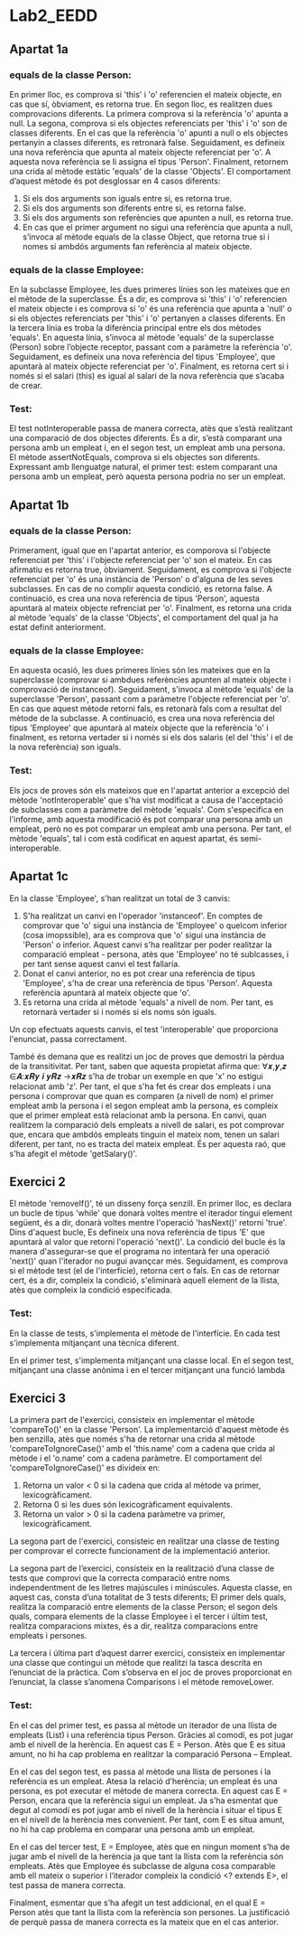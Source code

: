 # Lab2_EEDD

## Apartat 1a

### equals de la classe Person:

En primer lloc, es comprova si 'this' i 'o' referencien el mateix objecte, en cas que sí, òbviament, es retorna true. En
segon lloc, es realitzen dues comprovacions diferents. La primera comprova si la referència 'o' apunta a null. La segona,
comprova si els objectes referenciats per 'this' i 'o' son de classes diferents. En el cas que la referència 'o' apunti a null
o els objectes pertanyin a classes diferents, es retronarà false. Seguidament, es defineix una nova referència que
apunta al mateix objecte referenciat per 'o'. A aquesta nova referència se li assigna el tipus 'Person'. Finalment, retornem
una crida al mètode estàtic 'equals' de la classe 'Objects'. El comportament d’aquest mètode és pot desglossar en 4 casos
diferents:

1) Si els dos arguments son iguals entre si, es retorna true.
2) Si els dos arguments son diferents entre si, es retorna false.
3) Si els dos arguments son referències que apunten a null, es retorna true.
4) En cas que el primer argument no sigui una referència que apunta a null, s’invoca al mètode equals de la classe
   Object, que retorna true si i nomes si ambdós arguments fan referència al mateix objecte.

### equals de la classe Employee:

En la subclasse Employee, les dues primeres línies son les mateixes que en el mètode de la superclasse. És a dir, es
comprova si 'this' i 'o' referencien el mateix objecte i es comprova si 'o' és una referència que apunta a 'null' o si els
objectes referenciats per 'this' i 'o' pertanyen a classes diferents. En la tercera línia es troba la diferència principal
entre els dos mètodes 'equals'. En aquesta línia, s’invoca al mètode 'equals' de la superclasse (Person) sobre l’objecte
receptor, passant com a paràmetre la referència 'o'. Seguidament, es defineix una nova referència del tipus 'Employee', que
apuntarà al mateix objecte referenciat per 'o'. Finalment, es retorna cert si i només si el salari (this) es igual al
salari de la nova referència que s’acaba de crear.

### Test:

El test notInteroperable passa de manera correcta, atès que s’està realitzant una comparació de dos objectes diferents.
És a dir, s’està comparant una persona amb un empleat i, en el segon test, un empleat amb una persona. El mètode
assertNotEquals, comprova si els objectes son diferents. Expressant amb llenguatge natural, el primer test: estem
comparant una persona amb un empleat, però aquesta persona podria no ser un empleat.

## Apartat 1b

### equals de la classe Person:

Primerament, igual que en l'apartat anterior, es comporova si l'objecte referenciat per 'this' i l'objecte referenciat per 'o' son el mateix. En cas afirmatiu es retorna true, òbviament. Seguidament, es comprova si l'objecte referenciat per 'o' és una instància de 'Person' o d'alguna de les seves subclasses. En cas de no complir aquesta condició, es retorna false. A continuació, es crea una nova referència de tipus 'Person', aquesta apuntarà al mateix objecte refrenciat per 'o'. Finalment, es retorna una crida al mètode 'equals' de la classe 'Objects', el comportament del qual ja ha estat definit anteriorment.

### equals de la classe Employee:

En aquesta ocasió, les dues primeres línies són les mateixes que en la superclasse (comprovar si ambdues referències apunten al mateix objecte i comprovació de instanceof). Seguidament, s'invoca al mètode 'equals' de la superclasse 'Person', passant com a paràmetre l'objecte referenciat per 'o'. En cas que aquest mètode retorni fals, es retonarà fals com a resultat del mètode de la subclasse. A continuació, es crea una nova referència del tipus 'Employee' que apuntarà al mateix objecte que la referència 'o' i finalment, es retorna vertader si i només si els dos salaris (el del 'this' i el de la nova referència) son iguals.

### Test:

Els jocs de proves són els mateixos que en l'apartat anterior a excepció del mètode 'notInteroperable' que s'ha vist modificat a causa de l'acceptació de subclasses com a paràmetre del mètode 'equals'. Com s'especifica en l'informe, amb aquesta modificació és pot comparar una persona amb un empleat, però no es pot comparar un empleat amb una persona. Per tant, el mètode 'equals', tal i com està codificat en aquest apartat, és semi-interoperable.

## Apartat 1c

En la classe 'Employee', s'han realitzat un total de 3 canvis:

1) S'ha realitzat un canvi en l'operador 'instanceof'. En comptes de comprovar que 'o' sigui una instància de 'Employee' o quelcom inferior (cosa imopssible), ara es comprova que 'o' sigui una instància de 'Person' o inferior. Aquest canvi s'ha realitzar per poder realitzar la comparació empleat - persona, atès que 'Employee' no té sublcasses, i per tant sense aquest canvi el test fallaría.
2) Donat el canvi anterior, no es pot crear una referència de tipus 'Employee', s'ha de crear una referència de tipus 'Person'. Aquesta referència apuntarà al mateix objecte que 'o'.
3) Es retorna una crida al mètode 'equals' a nivell de nom. Per tant, es retornarà vertader si i només si els noms són iguals.

Un cop efectuats aquests canvis, el test 'interoperable' que proporciona l'enunciat, passa correctament.

També és demana que es realitzi un joc de proves que demostri la pèrdua de la transitivitat. Per tant, saben que aquesta propietat afirma que: ∀𝒙,𝒚,𝒛 ∈𝑨:𝒙𝑹𝒚 𝒊 𝒚𝑹𝒛 →𝒙𝑹𝒛 s'ha de trobar un exemple en que 'x' no estigui relacionat amb 'z'. Per tant, el que s'ha fet és crear dos empleats i una persona i comprovar que quan es comparen (a nivell de nom) el primer empleat amb la persona i el segon empleat amb la persona, es compleix que el primer empleat està relacionat amb la persona. En canvi, quan realitzem la comparació dels empleats a nivell de salari, es pot comprovar que, encara que ambdós empleats tinguin el mateix nom, tenen un salari diferent, per tant, no es tracta del mateix empleat. És per aquesta raó, que s'ha afegit el mètode 'getSalary()'.

## Exercici 2

El mètode 'removeIf()', té un disseny força senzill. En primer lloc, es declara un bucle de tipus 'while' que donarà voltes mentre el iterador tingui element següent, és a dir, donarà voltes mentre l'operació 'hasNext()' retorni 'true'. Dins d'aquest bucle, Es defineix una nova referència de tipus 'E' que apuntarà al valor que retorni l'operació 'next()'. La condició del bucle és la manera d'assegurar-se que el programa no intentarà fer una operació 'next()' quan l'iterador no pugui avançcar més. Seguidament, es comprova si el mètode test (el de l'interfície), retorna cert o fals. En cas de retornar cert, és a dir, compleix la condició, s'eliminarà aquell element de la llista, atès que compleix la condició especificada.

### Test:

En la classe de tests, s'implementa el mètode de l'interfície. En cada test s'implementa mitjançant una tècnica diferent.

En el primer test, s'implementa mitjançant una classe local. En el segon test, mitjançant una classe anònima i en el tercer mitjançant una funció lambda

## Exercici 3

La primera part de l'exercici, consisteix en implementar el mètode 'compareTo()' en la classe 'Person'. La implementarció d'aquest mètode és ben senzilla, atès que només s'ha de retornar una crida al mètode 'compareToIgnoreCase()' amb el 'this.name' com a cadena que crida al mètode i el 'o.name' com a cadena paràmetre. El comportament del 'compareToIgnoreCase()' es divideix en:

1) Retorna un valor < 0 si la cadena que crida al mètode va primer, lexicogràficament.
2) Retorna 0 si les dues són lexicogràficament equivalents.
3) Retorna un valor > 0 si la cadena paràmetre va primer, lexicogràficament.

La segona part de l'exercici, consisteic en realitzar una classe de testing per comprovar el correcte funcionament de la implementació anterior.

La segona part de l’exercici, consisteix en la realització d’una classe de tests que comprovi que la correcta comparació entre noms independentment de les lletres majúscules i minúscules. Aquesta classe, en aquest cas, consta d’una totalitat de 3 tests diferents; El primer dels quals, realitza la comparació entre elements de la classe Person; el segon dels quals, compara elements de la classe Employee i el tercer i últim test, realitza comparacions mixtes, és a dir, realitza comparacions entre empleats i persones.

La tercera i última part d’aquest darrer exercici, consisteix en implementar una classe que contingui un mètode que realitzi la tasca descrita en l’enunciat de la pràctica. Com s’observa en el joc de proves proporcionat en l’enunciat, la classe s’anomena Comparisons i el mètode removeLower.

### Test:

En el cas del primer test, es passa al mètode un iterador de una llista de empleats (List<Employee>) i una referència tipus Person. Gràcies al comodí, es pot jugar amb el nivell de la herència. En aquest cas E = Person. Atès que E es situa amunt, no hi ha cap problema en realitzar la comparació Persona – Empleat.
  
En el cas del segon test, es passa al mètode una llista de persones i la referència es un empleat. Atesa la relació d’herència; un empleat és una persona, es pot executar el mètode de manera correcta. En aquest cas E = Person, encara que la referència sigui un empleat. Ja s’ha esmentat que degut al comodí es pot jugar amb el nivell de la herència i situar el tipus E en el nivell de la herència mes convenient. Per tant, com E es situa amunt, no hi ha cap problema en comparar una persona amb un empleat.
   
En el cas del tercer test, E = Employee, atès que en ningun moment s’ha de jugar amb el nivell de la herència ja que tant la llista com la referència són empleats. Atès que Employee és subclasse de alguna cosa comparable amb ell mateix o superior i l’iterador compleix la condició <? extends E>, el test passa de manera correcta.

Finalment, esmentar que s’ha afegit un test addicional, en el qual E = Person atès que tant la llista com la referència son persones. La justificació de perquè passa de manera correcta es la mateix que en el cas anterior.
